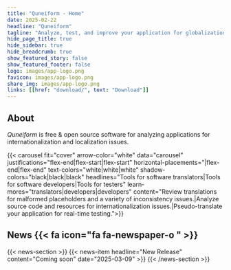 ```yaml
---
title: "Quneiform - Home"
date: 2025-02-22
headline: "Quneiform"
tagline: "Analyze, test, and improve your application for globalization readiness."
hide_page_title: true
hide_sidebar: true
hide_breadcrumb: true
show_featured_story: false
show_featured_footer: false
logo: images/app-logo.png
favicon: images/app-logo.png
share_img: images/app-logo.png
links: [[href: "download/", text: "Download"]]
---
```


## About

*Quneiform* is free & open source software for analyzing applications for internationalization and localization issues.

{{< carousel fit="cover" arrow-color="white" data="carousel"
    justifications="flex-end|flex-start|flex-start"
    horizontal-placements="|flex-end|flex-end"
    text-colors="white|white|white"
    shadow-colors="black|black|black"
    headlines="Tools for software translators|Tools for software developers|Tools for testers"
    learn-mores="translators|developers|developers"
    content="Review translations for malformed placeholders and a variety of inconsistency issues.|Analyze source code and resources for internationalization issues.|Pseudo-translate your application for real-time testing.">}}

## News {{< fa icon="fa fa-newspaper-o " >}}

{{< news-section >}}
    {{< news-item headline="New Release" content="Coming soon" date="2025-03-09" >}}
{{< /news-section >}}
